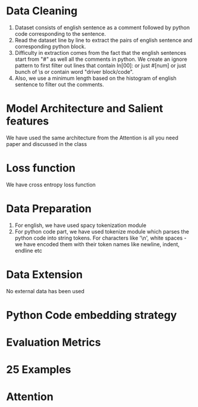 # Data Cleaning

1. Dataset consists of english sentence as a comment followed by python code corresponding to the sentence. 
2. Read the dataset line by line to extract the pairs of english sentence and corresponding python block. 
3. Difficulty in extraction comes from the fact that the english sentences start from "#" as well all the comments in python. We create an ignore pattern to first filter out lines that contain In[00]: or just #[num] or just bunch of \s or contain word "driver block/code". 
4. Also, we use a minimum length based on the histogram of english sentence to filter out the comments. 


# Model Architecture and Salient features

We have used the same architecture from the Attention is all you need paper and discussed in the class

# Loss function

We have cross entropy loss function

# Data Preparation

1. For english, we have used spacy tokenization module
2. For python code part, we have used tokenize module which parses the python code into string tokens. For characters like '\n', white spaces - we have encoded them with their token names like newline, indent, endline etc

# Data Extension

No external data has been used

# Python Code embedding strategy

# Evaluation Metrics

# 25 Examples

# Attention
